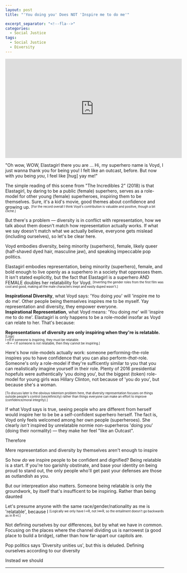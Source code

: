 ```yaml
---
layout: post
title: "'You doing you' Does NOT 'Inspire me to do me'"

excerpt_separator: "<!--fla-->"
categories:
  - Social Justice
tags:
  - Social Justice
  - Diversity
---
```


<iframe width="560" height="315" align="middle" src="https://www.youtube.com/embed/GI8he-IbolA?controls=1&amp;start=0&amp;end=51" frameborder="0" allow="autoplay; encrypted-media" allowfullscreen></iframe>

"Oh wow, WOW, Elastagirl there you are ... Hi, my superhero name is Voyd, I just wanna thank you for being you! I felt like an outcast, before. But now with *you* being *you*, I feel like [hug] yay me!"

The simple reading of this scene from "The Incredibles 2" (2018) is that Elastagirl, by daring to be a public (female) superhero, serves as a role-model for other young (female) superheroes, inspiring them to be themselves. Sure, it's a kid's movie, good themes about confidence and growing up. <sup><sub>[For the record overall I think Voyd's contribution is valuable and positive, though a bit cliché.]</sub></sup>

But there's a problem — diversity is in conflict with representation, how we talk about them doesn't match how representation actually works. If what we say doesn't match what we actually believe, everyone gets mislead (including ourselves), so let's be clear here.

Voyd embodies diversity, being minority (superhero), female, likely queer (half-shaved dyed hair, masculine jaw), and speaking impeccable pop politics. 

Elastagirl embodies representation, being minority (superhero), female, and bold enough to live openly as a superhero in a society that oppresses them. It isn't stated explicitly, but the fact that Elastagirl is a superhero AND FEMALE doubles her relatability for Voyd. <sup><sub>[Inverting the gender roles from the first film was cool and good, making all the male characters inept and easily duped wasn't.]</sub></sup>

**Inspirational Diversity**, what Voyd says: 'You doing *you*' will 'inspire me to do me'. Other people being themselves inspires me to be myself. Yay representation and diversity, they empower everyone.  
**Inspirational Representation**, what Voyd means: 'You doing *me*' will 'inspire me to do me'. Elastagirl is only happens to be a role-model insofar as Voyd can relate to her. That's because:

**Representations of diversity are only inspiring when they're is relatable.**  
<sup><sub>[Logic  
I→R  If someone is inspiring, they must be relatable.  
¬R→¬I If someone is not relatable, then they cannot be inspiring.]</sub></sup>

Here's how role-models actually work: someone performing-the-role inspires you to have confidence that you can also perform-*that*-role.
Someone's only a role-model if they're sufficently similar to you that you can realistically imagine yourself in their role.
Plenty of 2016 presidential hopefuls were authentically 'you doing you', but the biggest (token) role-model for young girls was Hillary Clinton, not because of 'you do you', but because she's a woman.

<sup><sub>[To discuss later is the obvious tokenism problem here, that diversity representation focuses on things outside people's control (sex/ethnicity) rather than things everyone can make an effort to improve (confidence/moral integrity).]</sub></sup>


If what Voyd says is true, seeing people who are different from herself would inspire her to be be a self-confident superhero herself.
The fact is, Voyd only feels welcomed among her own people (superheroes).
She clearly *isn't* inspired by unrelatable normie non-superheros 'doing you' (doing their normality) — they make her feel "like an Outcast".  

Therefore

Mere representation and diversity by themselves aren't enough to inspire



So how *do* we inspire people to be confident and dignified? Being relatable is a start. If you're too garishly obstinate, and base your identity on being proud to stand out, the only people who'll get past your defenses are those as outlandish as you.


But our interpreation also matters. Someone being relatable is only the groundwork, by itself that's insufficent to be inspiring. Rather than being daunted

Let's presume anyone with the same race/gender/nationality as me is 'relatable', because I 
<sup><sub>[Logically we only have I→R, not I⇔R, so the entailment doesn't go backwards as in R→I.]</sub></sup>

Not defining ourselves by our differences, but by what we have in common. Focusing on the places where the channel dividing us is narrowest (a good place to build a bridge), rather than how far-apart our capitols are.


Pop politics says 'Diversity unities us', but this is deluded. Defining ourselves according to our diversity


Instead we should 










___


